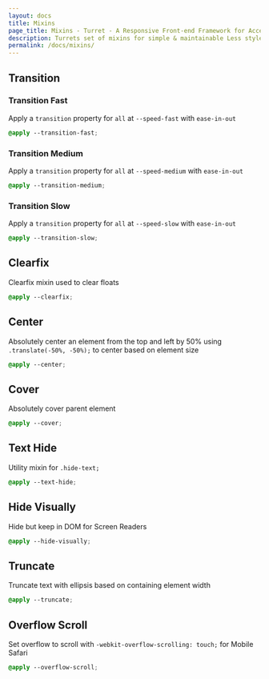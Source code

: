 ```yaml
---
layout: docs
title: Mixins
page_title: Mixins - Turret - A Responsive Front-end Framework for Accessible and Semantic Websites
description: Turrets set of mixins for simple & maintainable Less styles, as well as a collection of mixins for cross browser compatability of CSS3 properties
permalink: /docs/mixins/
---
```


## Transition

### Transition Fast

Apply a `transition` property for `all` at `--speed-fast` with `ease-in-out`

```scss
@apply --transition-fast;
```

### Transition Medium

Apply a `transition` property for `all` at `--speed-medium` with `ease-in-out`

```scss
@apply --transition-medium;
```

### Transition Slow

Apply a `transition` property for `all` at `--speed-slow` with `ease-in-out`

```scss
@apply --transition-slow;
```

## Clearfix

Clearfix mixin used to clear floats

```scss
@apply --clearfix;
```

## Center

Absolutely center an element from the top and left by 50% using `.translate(-50%, -50%);` to center based on element size

```scss
@apply --center;
```

## Cover

Absolutely cover parent element

```scss
@apply --cover;
```

## Text Hide

Utility mixin for `.hide-text;`

```scss
@apply --text-hide;
```

## Hide Visually

Hide but keep in DOM for Screen Readers

```scss
@apply --hide-visually;
```

## Truncate

Truncate text with ellipsis based on containing element width

```scss
@apply --truncate;
```

## Overflow Scroll

Set overflow to scroll with `-webkit-overflow-scrolling: touch;` for Mobile Safari

```scss
@apply --overflow-scroll;
```